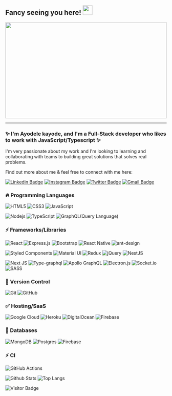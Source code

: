 ## Fancy seeing you here! <img src="https://raw.githubusercontent.com/ayorich/ayorich/master/wave.gif" width="30px" height="30px">

<a href="#"><img src="https://raw.githubusercontent.com/ayorich/ayorich/master/remotecode.gif" width="100%" height="300" ></a>

---

### ✨ I'm Ayodele kayode, and I'm a Full-Stack developer who likes to work with JavaScript/Typescript ✨

I'm very passionate about my work and I'm looking to learning and collaborating with teams to building great solutions that solves real problems.

Find out more about me & feel free to connect with me here:

[![Linkedin Badge](https://img.shields.io/badge/linkedin%20-%230077B5.svg?style=for-the-badge&logo=Linkedin&logoColor=white&link=https://www.linkedin.com/in/ayoemma-51b561139/)](https://www.linkedin.com/in/ayoemma-51b561139/)
[![Instagram Badge](https://img.shields.io/badge/ay0rich%20-%23E4405F.svg?style=for-the-badge&logo=instagram&logoColor=white&link=https://www.instagram.com/ay0rich/)](https://www.instagram.com/ay0rich/)
[![Twitter Badge](https://img.shields.io/badge/Hayo_man%20-%231DA1F2.svg?style=for-the-badge&logo=Twitter&logoColor=white&link=https://twitter.com/Hayo_man)](https://twitter.com/Hayo_man)
[![Gmail Badge](https://img.shields.io/badge/-kayodele17@gmail.com-c14438?style=for-the-badge&logo=Gmail&logoColor=white&link=mailto:kayodele17@gmail.com)](mailto:kayodele17@gmail.com)

### 🔥 Programming Languages

![HTML5](https://img.shields.io/badge/-HTML5-E34F26?style=flat-square&logo=html5&logoColor=white)
![CSS3](https://img.shields.io/badge/-CSS3-1572B6?style=flat-square&logo=css3)
![JavaScript](https://img.shields.io/badge/-JavaScript-black?style=flat-square&logo=javascript)

![Nodejs](https://img.shields.io/badge/-Nodejs-black?style=flat-square&logo=Node.js)
![TypeScript](https://img.shields.io/badge/typescript%20-%23007ACC.svg?&style=flat-square&logo=typescript&logoColor=white)
![GraphQL](https://img.shields.io/badge/-GraphQL-E10098?style=flat-square&logo=graphql)(Query Language)

<!-- ![Python](https://img.shields.io/badge/-Python-black?style=flat-square&logo=Python) -->

### ⚡ Frameworks/Libraries

![React](https://img.shields.io/badge/-React-black?style=flat-square&logo=react)
![Express.js](https://img.shields.io/badge/express.js%20-%23404d59.svg?&style=flat-square)
![Bootstrap](https://img.shields.io/badge/-Bootstrap-563D7C?style=flat-square&logo=bootstrap)
![React Native](https://img.shields.io/badge/react_native%20-%2320232a.svg?&style=flat-square&logo=react&logoColor=%2361DAFB)
![ant-design](https://img.shields.io/badge/-Ant%20Design-%230170FE?&style=flat-square&logo=ant-design&logoColor=white)

![Styled Components](https://img.shields.io/badge/styled--components-DB7093?style=flat-square&logo=styled-components&logoColor=white)
![Material UI](https://img.shields.io/badge/material%20ui%20-%230081CB.svg?&style=flat-square&logo=material-ui&logoColor=white)
![Redux](https://img.shields.io/badge/redux%20-%23593d88.svg?&style=flat-square&logo=redux&logoColor=white)
![jQuery](https://img.shields.io/badge/jquery%20-%230769AD.svg?&style=flat-square&logo=jquery&logoColor=white)
![NestJS](https://img.shields.io/badge/nestjs%20-%23E0234E.svg?&style=flat-square&logo=nestjs&logoColor=white)

![Next JS](https://img.shields.io/badge/Next-black?style=flat-square&logo=next.js&logoColor=white)
![Type-graphql](https://img.shields.io/badge/-TypeGraphQL-%23C04392?&style=flat-square)
![Apollo GraphQL](https://img.shields.io/badge/-Apollo%20GraphQL-311C87?style=flat-square&logo=apollo-graphql)
![Electron.js](https://img.shields.io/badge/Electron-191970?style=flat-square&logo=Electron&logoColor=white)
![Socket.io](https://img.shields.io/badge/Socket.io-black?style=flat-square&logo=socket.io&badgeColor=010101)
![SASS](https://img.shields.io/badge/SASS-hotpink.svg?style=flat-square&logo=SASS&logoColor=white)


<!-- ### Design -->

<!-- ![Figma](https://img.shields.io/badge/figma%20-%23F24E1E.svg?&style=flat-square&logo=figma&logoColor=white) -->

### 🌟 Version Control

![Git](https://img.shields.io/badge/git%20-%23F05033.svg?&style=flat-square&logo=git&logoColor=white)
![GitHub](https://img.shields.io/badge/github%20-%23121011.svg?&style=flat-square&logo=github&logoColor=white)

### ✅ Hosting/SaaS

![Google Cloud](https://img.shields.io/badge/Google%20Cloud%20-%234285F4.svg?&style=flat-square&logo=google-cloud&logoColor=white)
![Heroku](https://img.shields.io/badge/heroku%20-%23430098.svg?&style=flat-square&logo=heroku&logoColor=white)
![DigitalOcean](https://img.shields.io/badge/DigitalOcean-%230167ff.svg?&style=flat-square&logo=digitalOcean&logoColor=white)
![Firebase](https://img.shields.io/badge/firebase%20-%23039BE5.svg?&style=flat-square&logo=firebase)

### 🚀 Databases

![MongoDB](https://img.shields.io/badge/MongoDB-%234ea94b.svg?&style=flat-square&logo=mongodb&logoColor=white)
![Postgres](https://img.shields.io/badge/postgres-%23316192.svg?style=flat-square&logo=postgresql&logoColor=white)
![Firebase](https://img.shields.io/badge/Firebase-039BE5?style=flat-square&logo=Firebase&logoColor=white)

<!-- ![Postgres](https://img.shields.io/badge/postgres-%23316192.svg?&style=flat-square&logo=postgresql&logoColor=white) -->

### ⚡ CI

![GitHub Actions](https://img.shields.io/badge/github%20actions%20-%232671E5.svg?&style=for-the-badge&logo=github%20actions&logoColor=white)

<!--
![Github Stats](https://github-readme-stats.vercel.app/api?username=ayorich&count_private=true&show_icons=true&hide=contribs&include_all_commits=true) -->

![Github Stats](https://github-readme-stats.vercel.app/api?username=ayorich&count_private=true&show_icons=true&include_all_commits=true)
![Top Langs](https://github-readme-stats.vercel.app/api/top-langs/?username=ayorich&hide=TeX&layout=compact)

![Visitor Badge](https://visitor-badge.laobi.icu/badge?page_id=ayorich.ayorich)
